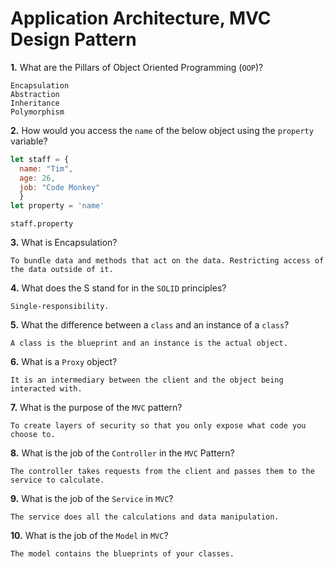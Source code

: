 # Application Architecture, MVC Design Pattern

**1.** What are the Pillars of Object Oriented Programming (`OOP`)?
<!-- enter you answer in the space below -->
```
Encapsulation
Abstraction
Inheritance
Polymorphism
```
**2.** How would you access the `name` of the below object using the `property` variable?
```js
let staff = {
  name: "Tim",
  age: 26,
  job: "Code Monkey"
  }
let property = 'name'
```
<!-- enter you answer in the space below -->
```
staff.property
```
**3.** What is Encapsulation?
<!-- enter you answer in the space below -->
```
To bundle data and methods that act on the data. Restricting access of the data outside of it.
```
**4.** What does the S stand for in the `SOLID` principles?
<!-- enter you answer in the space below -->
```
Single-responsibility.
```
**5.** What the difference between a `class` and an instance of a `class`?
<!-- enter you answer in the space below -->
```
A class is the blueprint and an instance is the actual object.
```
**6.** What is a `Proxy` object?
<!-- enter you answer in the space below -->
```
It is an intermediary between the client and the object being interacted with.
```

**7.** What is the purpose of the `MVC` pattern?
<!-- enter you answer in the space below -->
```
To create layers of security so that you only expose what code you choose to.
```
**8.** What is the job of the `Controller` in the `MVC` Pattern?
<!-- enter you answer in the space below -->
```
The controller takes requests from the client and passes them to the service to calculate.
```

**9.** What is the job of the `Service` in `MVC`?
<!-- enter you answer in the space below -->
```
The service does all the calculations and data manipulation.
```
**10.** What is the job of the `Model` in `MVC`?
<!-- enter you answer in the space below -->
```
The model contains the blueprints of your classes.
```

